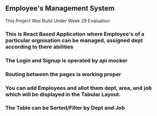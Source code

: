 
## Employee's Management System

This Project Was Build Under Week 29 Evaluation
### This is React Based Application where Employee's of a particular orgnisation can be managed, assigned dept according to there abilities
### The Login and Signup is operated by api mocker  
### Routing between the pages is working proper
### You can add Employees and allot them dept, area, and job which will be displayed in the Tabular Layout.
### The Table can be Sorted/Filter by Dept and Job
 




